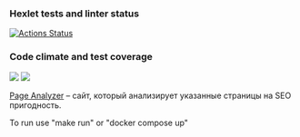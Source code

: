### Hexlet tests and linter status
[![Actions Status](https://github.com/Salevol/java-project-72/workflows/hexlet-check/badge.svg)](https://github.com/Salevol/java-project-72/actions)
### Code climate and test coverage
<a href="https://codeclimate.com/github/Salevol/java-project-72/maintainability"><img src="https://api.codeclimate.com/v1/badges/5e51793b3330d6f5184b/maintainability" /></a>
<a href="https://codeclimate.com/github/Salevol/java-project-72/test_coverage"><img src="https://api.codeclimate.com/v1/badges/5e51793b3330d6f5184b/test_coverage" /></a>

<a href="https://java-project-72-production-3957.up.railway.app/">Page Analyzer</a> – сайт, который анализирует указанные страницы на SEO пригодность.

To run use "make run" or "docker compose up"

